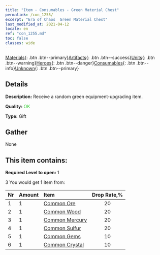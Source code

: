 ```yaml
---
title: "Item - Consumables - Green Material Chest"
permalink: /con_1255/
excerpt: "Era of Chaos  Green Material Chest"
last_modified_at: 2021-04-12
locale: en
ref: "con_1255.md"
toc: false
classes: wide
---
```

 [Materials](/){: .btn .btn--primary}[Artifacts](/Artifacts/){: .btn .btn--success}[Units](/Units/){: .btn .btn--warning}[Heroes](/Heroes/){: .btn .btn--danger}[Consumables](/Consumables/){: .btn .btn--info}[Unknown](/Unknown/){: .btn .btn--primary}

## Details
 **Description:** Receive a random green equipment-upgrading item.

 **Quality:** <span style="color: #32CD32">OK</span>

 **Type:** Gift

## Gather

  None

## This item contains:

 **Required Level to open:** 1

 3 You would get **1** item  from:

  | Nr | Amount |     Item    | Drop Rate,% |
  |:---|:-------|:------------|:---------:|
  | 1 | 1 | [Common Ore](/Items/mat_6/) | 20 | 
  | 2 | 1 | [Common Wood](/Items/mat_7/) | 20 | 
  | 3 | 1 | [Common Mercury](/Items/mat_8/) | 20 | 
  | 4 | 1 | [Common Sulfur](/Items/mat_9/) | 20 | 
  | 5 | 1 | [Common Gems](/Items/mat_10/) | 10 | 
  | 6 | 1 | [Common Crystal](/Items/mat_11/) | 10 | 
